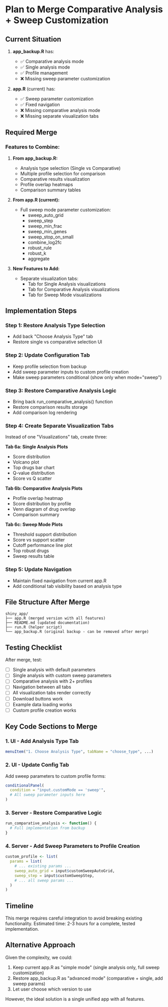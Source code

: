 # Plan to Merge Comparative Analysis + Sweep Customization

## Current Situation

1. **app_backup.R** has:
   - ✅ Comparative analysis mode
   - ✅ Single analysis mode
   - ✅ Profile management
   - ❌ Missing sweep parameter customization

2. **app.R** (current) has:
   - ✅ Sweep parameter customization
   - ✅ Fixed navigation
   - ❌ Missing comparative analysis mode
   - ❌ Missing separate visualization tabs

## Required Merge

### Features to Combine:

1. **From app_backup.R:**
   - Analysis type selection (Single vs Comparative)
   - Multiple profile selection for comparison
   - Comparative results visualization
   - Profile overlap heatmaps
   - Comparison summary tables

2. **From app.R (current):**
   - Full sweep mode parameter customization:
     - sweep_auto_grid
     - sweep_step
     - sweep_min_frac
     - sweep_min_genes
     - sweep_stop_on_small
     - combine_log2fc
     - robust_rule
     - robust_k
     - aggregate

3. **New Features to Add:**
   - Separate visualization tabs:
     - Tab for Single Analysis visualizations
     - Tab for Comparative Analysis visualizations
     - Tab for Sweep Mode visualizations

## Implementation Steps

### Step 1: Restore Analysis Type Selection
- Add back "Choose Analysis Type" tab
- Restore single vs comparative selection UI

### Step 2: Update Configuration Tab
- Keep profile selection from backup
- Add sweep parameter inputs to custom profile creation
- Make sweep parameters conditional (show only when mode="sweep")

### Step 3: Restore Comparative Analysis Logic
- Bring back run_comparative_analysis() function
- Restore comparison results storage
- Add comparison log rendering

### Step 4: Create Separate Visualization Tabs
Instead of one "Visualizations" tab, create three:

**Tab 6a: Single Analysis Plots**
- Score distribution
- Volcano plot
- Top drugs bar chart
- Q-value distribution
- Score vs Q scatter

**Tab 6b: Comparative Analysis Plots**
- Profile overlap heatmap
- Score distribution by profile
- Venn diagram of drug overlap
- Comparison summary

**Tab 6c: Sweep Mode Plots**
- Threshold support distribution
- Score vs support scatter
- Cutoff performance line plot
- Top robust drugs
- Sweep results table

### Step 5: Update Navigation
- Maintain fixed navigation from current app.R
- Add conditional tab visibility based on analysis type

## File Structure After Merge

```
shiny_app/
├── app.R (merged version with all features)
├── README.md (updated documentation)
├── run.R (helper script)
└── app_backup.R (original backup - can be removed after merge)
```

## Testing Checklist

After merge, test:
- [ ] Single analysis with default parameters
- [ ] Single analysis with custom sweep parameters
- [ ] Comparative analysis with 2+ profiles
- [ ] Navigation between all tabs
- [ ] All visualization tabs render correctly
- [ ] Download buttons work
- [ ] Example data loading works
- [ ] Custom profile creation works

## Key Code Sections to Merge

### 1. UI - Add Analysis Type Tab
```r
menuItem("1. Choose Analysis Type", tabName = "choose_type", ...)
```

### 2. UI - Update Config Tab
Add sweep parameters to custom profile forms:
```r
conditionalPanel(
  condition = "input.customMode == 'sweep'",
  # All sweep parameter inputs here
)
```

### 3. Server - Restore Comparative Logic
```r
run_comparative_analysis <- function() {
  # Full implementation from backup
}
```

### 4. Server - Add Sweep Parameters to Profile Creation
```r
custom_profile <- list(
  params = list(
    # ... existing params ...
    sweep_auto_grid = input$customSweepAutoGrid,
    sweep_step = input$customSweepStep,
    # ... all sweep params ...
  )
)
```

## Timeline

This merge requires careful integration to avoid breaking existing functionality. Estimated time: 2-3 hours for a complete, tested implementation.

## Alternative Approach

Given the complexity, we could:
1. Keep current app.R as "simple mode" (single analysis only, full sweep customization)
2. Restore app_backup.R as "advanced mode" (comparative + single, add sweep params)
3. Let user choose which version to use

However, the ideal solution is a single unified app with all features.
